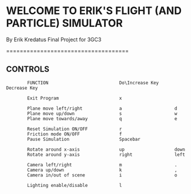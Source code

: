 #  WELCOME TO ERIK'S FLIGHT (AND PARTICLE) SIMULATOR

By Erik Kredatus
Final Project for 3GC3

 ====================================
## CONTROLS
```
        FUNCTION                           Do\Increase Key      Decrease Key

        Exit Program                       x

        Plane move left/right              a                    d
        Plane move up/down                 s                    w
        Plane move towards/away            q                    e

        Reset Simulation ON/OFF            r
        Friction mode ON/OFF               f
        Pause Simulation                   Spacebar

        Rotate around x-axis               up                   down
        Rotate around y-axis               right                left

        Camera left/right                  m                    .
        Camera up/down                     k                    ,
        Camera in/out of scene             i                    o

        Lighting enable/disable            l
```



